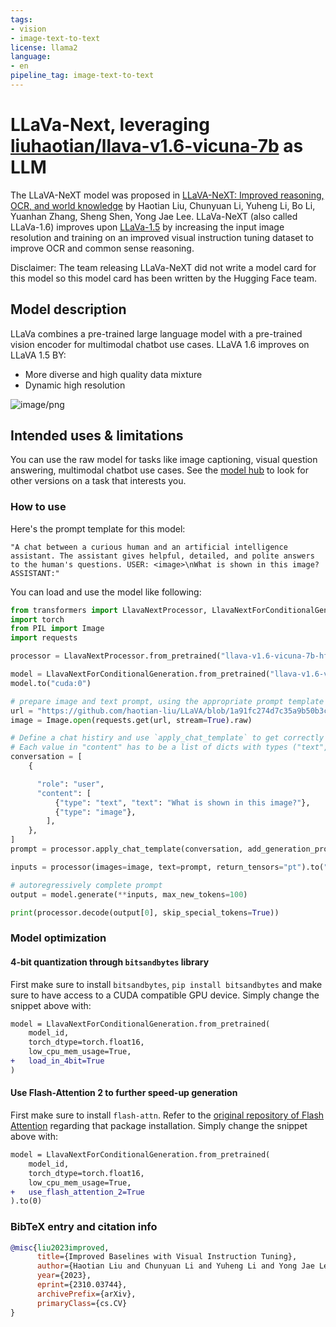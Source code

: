 ```yaml
---
tags:
- vision
- image-text-to-text
license: llama2
language:
- en
pipeline_tag: image-text-to-text
---
```


# LLaVa-Next, leveraging [liuhaotian/llava-v1.6-vicuna-7b](https://huggingface.co/liuhaotian/llava-v1.6-vicuna-7b) as LLM

The LLaVA-NeXT model was proposed in [LLaVA-NeXT: Improved reasoning, OCR, and world knowledge](https://llava-vl.github.io/blog/2024-01-30-llava-next/) by Haotian Liu, Chunyuan Li, Yuheng Li, Bo Li, Yuanhan Zhang, Sheng Shen, Yong Jae Lee. LLaVa-NeXT (also called LLaVa-1.6) improves upon [LLaVa-1.5](https://huggingface.co/transformers/main/model_doc/llava.html) by increasing the input image resolution and training on an improved visual instruction tuning dataset to improve OCR and common sense reasoning.

Disclaimer: The team releasing LLaVa-NeXT did not write a model card for this model so this model card has been written by the Hugging Face team.

## Model description

LLaVa combines a pre-trained large language model with a pre-trained vision encoder for multimodal chatbot use cases. LLaVA 1.6 improves on LLaVA 1.5 BY:
- More diverse and high quality data mixture
- Dynamic high resolution
  
![image/png](https://cdn-uploads.huggingface.co/production/uploads/62441d1d9fdefb55a0b7d12c/FPshq08TKYD0e-qwPLDVO.png)

## Intended uses & limitations

You can use the raw model for tasks like image captioning, visual question answering, multimodal chatbot use cases. See the [model hub](https://huggingface.co/models?search=llava-hf) to look for
other versions on a task that interests you.

### How to use

Here's the prompt template for this model:
```
"A chat between a curious human and an artificial intelligence assistant. The assistant gives helpful, detailed, and polite answers to the human's questions. USER: <image>\nWhat is shown in this image? ASSISTANT:"
```
You can load and use the model like following:
```python
from transformers import LlavaNextProcessor, LlavaNextForConditionalGeneration
import torch
from PIL import Image
import requests

processor = LlavaNextProcessor.from_pretrained("llava-v1.6-vicuna-7b-hf")

model = LlavaNextForConditionalGeneration.from_pretrained("llava-v1.6-vicuna-7b-hf", torch_dtype=torch.float16, low_cpu_mem_usage=True) 
model.to("cuda:0")

# prepare image and text prompt, using the appropriate prompt template
url = "https://github.com/haotian-liu/LLaVA/blob/1a91fc274d7c35a9b50b3cb29c4247ae5837ce39/images/llava_v1_5_radar.jpg?raw=true"
image = Image.open(requests.get(url, stream=True).raw)

# Define a chat histiry and use `apply_chat_template` to get correctly formatted prompt
# Each value in "content" has to be a list of dicts with types ("text", "image") 
conversation = [
    {

      "role": "user",
      "content": [
          {"type": "text", "text": "What is shown in this image?"},
          {"type": "image"},
        ],
    },
]
prompt = processor.apply_chat_template(conversation, add_generation_prompt=True)

inputs = processor(images=image, text=prompt, return_tensors="pt").to("cuda:0")

# autoregressively complete prompt
output = model.generate(**inputs, max_new_tokens=100)

print(processor.decode(output[0], skip_special_tokens=True))
```

### Model optimization

#### 4-bit quantization through `bitsandbytes` library

First make sure to install `bitsandbytes`, `pip install bitsandbytes` and make sure to have access to a CUDA compatible GPU device. Simply change the snippet above with: 

```diff
model = LlavaNextForConditionalGeneration.from_pretrained(
    model_id, 
    torch_dtype=torch.float16, 
    low_cpu_mem_usage=True,
+   load_in_4bit=True
)
```

#### Use Flash-Attention 2 to further speed-up generation

First make sure to install `flash-attn`. Refer to the [original repository of Flash Attention](https://github.com/Dao-AILab/flash-attention) regarding that package installation. Simply change the snippet above with: 

```diff
model = LlavaNextForConditionalGeneration.from_pretrained(
    model_id, 
    torch_dtype=torch.float16, 
    low_cpu_mem_usage=True,
+   use_flash_attention_2=True
).to(0)
```

### BibTeX entry and citation info

```bibtex
@misc{liu2023improved,
      title={Improved Baselines with Visual Instruction Tuning}, 
      author={Haotian Liu and Chunyuan Li and Yuheng Li and Yong Jae Lee},
      year={2023},
      eprint={2310.03744},
      archivePrefix={arXiv},
      primaryClass={cs.CV}
}
```